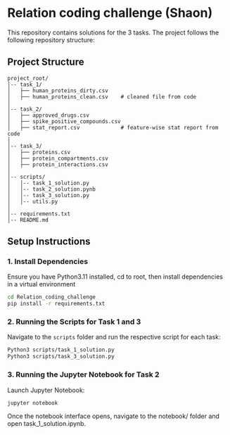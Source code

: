 # Relation coding challenge (Shaon)

This repository contains solutions for the 3 tasks. 
The project follows the following repository structure:

## Project Structure

```
project_root/           
│-- task_1/             
│   ├── human_proteins_dirty.csv
│   ├── human_proteins_clean.csv    # cleaned file from code
│
│-- task_2/             
│   ├── approved_drugs.csv
│   ├── spike_positive_compounds.csv
│   ├── stat_report.csv             # feature-wise stat report from code
│
│-- task_3/         
│   ├── proteins.csv
│   ├── protein_compartments.csv
│   ├── protein_interactions.csv
│
│-- scripts/             
│   │-- task_1_solution.py
│   │-- task_2_solution.pynb
│   │-- task_3_solution.py
│   │-- utils.py        
│
│-- requirements.txt     
│-- README.md           
```

## Setup Instructions

### 1. Install Dependencies
Ensure you have Python3.11 installed, cd to root, then install dependencies in a virtual environment
```sh
cd Relation_coding_challenge
pip install -r requirements.txt
```

### 2. Running the Scripts for Task 1 and 3
Navigate to the `scripts` folder and run the respective script for each task:
```sh
Python3 scripts/task_1_solution.py
Python3 scripts/task_3_solution.py
```

### 3. Running the Jupyter Notebook for Task 2
Launch Jupyter Notebook:
```sh
jupyter notebook
```
Once the notebook interface opens, navigate to the notebook/ folder and open task_1_solution.ipynb.


